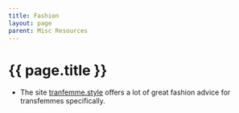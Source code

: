 ```yaml
---
title: Fashion
layout: page
parent: Misc Resources
---
```

# {{ page.title }}

* The site [tranfemme.style](https://transfemme.style/) offers a lot of great fashion advice for transfemmes specifically.